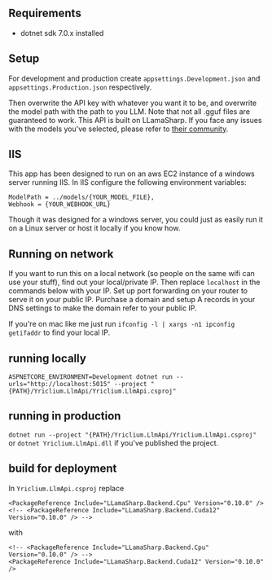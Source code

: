 ## Requirements
- dotnet sdk 7.0.x installed

## Setup
For development and production create `appsettings.Development.json` and `appsettings.Production.json` respectively.

Then overwrite the API key with whatever you want it to be, and overwrite the model path with the path to you LLM. Note that not all .gguf files are guaranteed to work. This API is built on LLamaSharp. If you face any issues with the models you've selected, please refer to [their community](https://github.com/SciSharp/LLamaSharp/discussions).

## IIS
This app has been designed to run on an aws EC2 instance of a windows server running IIS. In IIS configure the following environment variables:
```
ModelPath = ../models/{YOUR_MODEL_FILE},
Webhook = {YOUR_WEBHOOK_URL}
```
Though it was designed for a windows server, you could just as easily run it on a Linux server or host it locally if you know how.

## Running on network
If you want to run this on a local network (so people on the same wifi can use your stuff), find out your local/private IP. Then replace `localhost` in the commands below with your IP. Set up port forwarding on your router to serve it on your public IP. Purchase a domain and setup A records in your DNS settings to make the domain refer to your public IP.

If you're on mac like me just run `ifconfig -l | xargs -n1 ipconfig getifaddr` to find your local IP.

## running locally
`ASPNETCORE_ENVIRONMENT=Development dotnet run --urls="http://localhost:5015" --project "{PATH}/Yriclium.LlmApi/Yriclium.LlmApi.csproj"`

## running in production
`dotnet run --project "{PATH}/Yriclium.LlmApi/Yriclium.LlmApi.csproj"` or `dotnet Yriclium.LlmApi.dll` if you've published the project.

## build for deployment
In `Yriclium.LlmApi.csproj` replace
```
<PackageReference Include="LLamaSharp.Backend.Cpu" Version="0.10.0" /> 
<!-- <PackageReference Include="LLamaSharp.Backend.Cuda12" Version="0.10.0" /> -->
```
with
```
<!-- <PackageReference Include="LLamaSharp.Backend.Cpu" Version="0.10.0" /> -->
<PackageReference Include="LLamaSharp.Backend.Cuda12" Version="0.10.0" />
```
